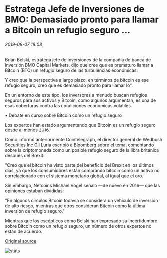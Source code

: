 # Estratega Jefe de Inversiones de BMO: Demasiado pronto para llamar a Bitcoin un refugio seguro ...

###### 2019-08-07 18:08

Brian Belski, estratega jefe de inversiones de la compañía de banca de inversión BMO Capital Markets, dijo que cree que es prematuro llamar a Bitcoin (BTC) un refugio seguro de las turbulencias económicas.

Y creo que la perspectiva a largo plazo, en términos de bitcoin es ese refugio seguro, creo que es demasiado pronto para llamar lo".

En un entorno de este tipo, los inversores a menudo buscan refugios seguros para sus activos y Bitcoin, como algunos argumentan, es una de esas coberturas contra las condiciones económicas volátiles.

• Debate en curso sobre Bitcoin como un refugio seguro

Los expertos han estado argumentando que Bitcoin es un refugio seguro desde al menos 2016.

Como informó anteriormente Cointelegraph, el director general de Wedbush Securities Inc Gil Luria escribió a Bloomberg sobre el tema, comentando sobre la criptomoneda como un posible refugio seguro de la libra británica después del Brexit:

"Creo que el bitcoin ha visto parte del beneficio del Brexit en los últimos días, ya que los consumidores están comprando bitcoin como un activo no correlacionado con el sistema monetario global, al igual que el oro.

Sin embargo, Netcoins Michael Vogel señaló —de nuevo en 2016— que las opiniones estaban divididas:

"En algunos círculos Bitcoin todavía se considera un vehículo de inversión de alto riesgo, mientras que otros consideran Bitcoin como la última inversión de refugio seguro."

Mientras que los escépticos como Belski han expresado su incertidumbre sobre Bitcoin como un refugio seguro, un número de otros expertos no están de acuerdo.

[Original source](https://cointelegraph.com/news/bmo-chief-investment-strategist-too-soon-to-call-bitcoin-a-safe-haven)

![stats](https://c.statcounter.com/11760860/0/a89fa40b/1/ "stats")